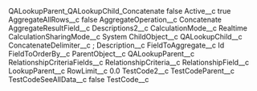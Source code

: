 <?xml version="1.0" encoding="UTF-8"?>
<CustomMetadata xmlns="http://soap.sforce.com/2006/04/metadata" xmlns:xsi="http://www.w3.org/2001/XMLSchema-instance" xmlns:xsd="http://www.w3.org/2001/XMLSchema">
    <label>QALookupParent_QALookupChild_Concatenate</label>
    <protected>false</protected>
    <values>
        <field>Active__c</field>
        <value xsi:type="xsd:boolean">true</value>
    </values>
    <values>
        <field>AggregateAllRows__c</field>
        <value xsi:type="xsd:boolean">false</value>
    </values>
    <values>
        <field>AggregateOperation__c</field>
        <value xsi:type="xsd:string">Concatenate</value>
    </values>
    <values>
        <field>AggregateResultField__c</field>
        <value xsi:type="xsd:string">Descriptions2__c</value>
    </values>
    <values>
        <field>CalculationMode__c</field>
        <value xsi:type="xsd:string">Realtime</value>
    </values>
    <values>
        <field>CalculationSharingMode__c</field>
        <value xsi:type="xsd:string">System</value>
    </values>
    <values>
        <field>ChildObject__c</field>
        <value xsi:type="xsd:string">QALookupChild__c</value>
    </values>
    <values>
        <field>ConcatenateDelimiter__c</field>
        <value xsi:type="xsd:string">;</value>
    </values>
    <values>
        <field>Description__c</field>
        <value xsi:nil="true"/>
    </values>
    <values>
        <field>FieldToAggregate__c</field>
        <value xsi:type="xsd:string">Id</value>
    </values>
    <values>
        <field>FieldToOrderBy__c</field>
        <value xsi:nil="true"/>
    </values>
    <values>
        <field>ParentObject__c</field>
        <value xsi:type="xsd:string">QALookupParent__c</value>
    </values>
    <values>
        <field>RelationshipCriteriaFields__c</field>
        <value xsi:nil="true"/>
    </values>
    <values>
        <field>RelationshipCriteria__c</field>
        <value xsi:nil="true"/>
    </values>
    <values>
        <field>RelationshipField__c</field>
        <value xsi:type="xsd:string">LookupParent__c</value>
    </values>
    <values>
        <field>RowLimit__c</field>
        <value xsi:type="xsd:double">0.0</value>
    </values>
    <values>
        <field>TestCode2__c</field>
        <value xsi:nil="true"/>
    </values>
    <values>
        <field>TestCodeParent__c</field>
        <value xsi:nil="true"/>
    </values>
    <values>
        <field>TestCodeSeeAllData__c</field>
        <value xsi:type="xsd:boolean">false</value>
    </values>
    <values>
        <field>TestCode__c</field>
        <value xsi:nil="true"/>
    </values>
</CustomMetadata>
